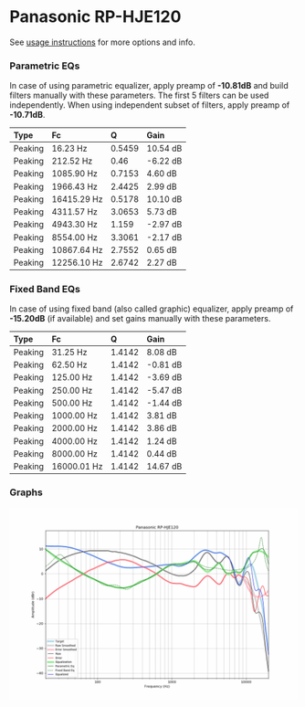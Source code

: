 # Panasonic RP-HJE120
See [usage instructions](https://github.com/jaakkopasanen/AutoEq#usage) for more options and info.

### Parametric EQs
In case of using parametric equalizer, apply preamp of **-10.81dB** and build filters manually
with these parameters. The first 5 filters can be used independently.
When using independent subset of filters, apply preamp of **-10.71dB**.

| Type    | Fc          |      Q | Gain     |
|:--------|:------------|:-------|:---------|
| Peaking | 16.23 Hz    | 0.5459 | 10.54 dB |
| Peaking | 212.52 Hz   | 0.46   | -6.22 dB |
| Peaking | 1085.90 Hz  | 0.7153 | 4.60 dB  |
| Peaking | 1966.43 Hz  | 2.4425 | 2.99 dB  |
| Peaking | 16415.29 Hz | 0.5178 | 10.10 dB |
| Peaking | 4311.57 Hz  | 3.0653 | 5.73 dB  |
| Peaking | 4943.30 Hz  | 1.159  | -2.97 dB |
| Peaking | 8554.00 Hz  | 3.3061 | -2.17 dB |
| Peaking | 10867.64 Hz | 2.7552 | 0.65 dB  |
| Peaking | 12256.10 Hz | 2.6742 | 2.27 dB  |

### Fixed Band EQs
In case of using fixed band (also called graphic) equalizer, apply preamp of **-15.20dB**
(if available) and set gains manually with these parameters.

| Type    | Fc          |      Q | Gain     |
|:--------|:------------|:-------|:---------|
| Peaking | 31.25 Hz    | 1.4142 | 8.08 dB  |
| Peaking | 62.50 Hz    | 1.4142 | -0.81 dB |
| Peaking | 125.00 Hz   | 1.4142 | -3.69 dB |
| Peaking | 250.00 Hz   | 1.4142 | -5.47 dB |
| Peaking | 500.00 Hz   | 1.4142 | -1.44 dB |
| Peaking | 1000.00 Hz  | 1.4142 | 3.81 dB  |
| Peaking | 2000.00 Hz  | 1.4142 | 3.86 dB  |
| Peaking | 4000.00 Hz  | 1.4142 | 1.24 dB  |
| Peaking | 8000.00 Hz  | 1.4142 | 0.44 dB  |
| Peaking | 16000.01 Hz | 1.4142 | 14.67 dB |

### Graphs
![](./Panasonic%20RP-HJE120.png)